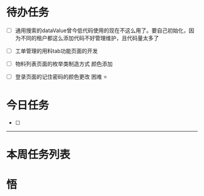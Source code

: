 # 待办任务
- [ ] 通用搜索的dataValue曾今低代码使用的现在不这么用了。要自己初始化，因为不同的租户都这么添加代码不好管理维护，且代码量太多了
- [ ] 工单管理的用料tab功能页面的开发

- [ ] 物料列表页面的枚举类制造方式 颜色添加
- [ ] 登录页面的记住密码的颜色更改
困难
⭐

# 今日任务
- [ ] 




------
# 本周任务列表



# 悟